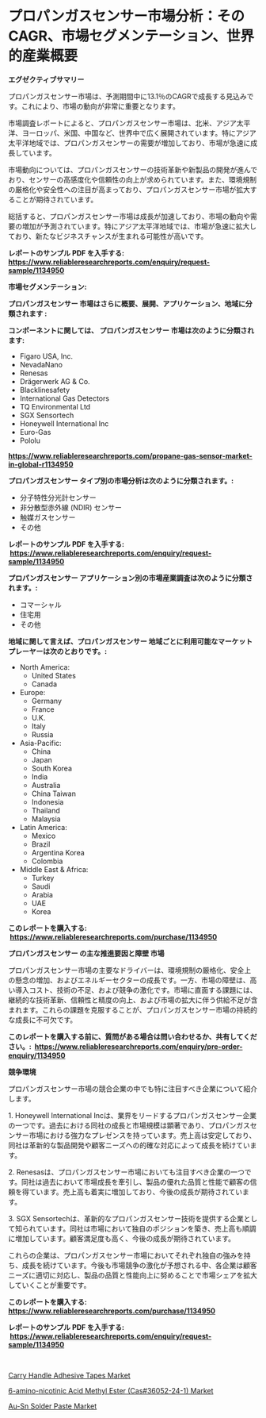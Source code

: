 <p><h1>プロパンガスセンサー市場分析：そのCAGR、市場セグメンテーション、世界的産業概要</h1></p><p><strong>エグゼクティブサマリー</strong></p>
<p><p>プロパンガスセンサー市場は、予測期間中に13.1％のCAGRで成長する見込みです。これにより、市場の動向が非常に重要となります。</p><p>市場調査レポートによると、プロパンガスセンサー市場は、北米、アジア太平洋、ヨーロッパ、米国、中国など、世界中で広く展開されています。特にアジア太平洋地域では、プロパンガスセンサーの需要が増加しており、市場が急速に成長しています。</p><p>市場動向については、プロパンガスセンサーの技術革新や新製品の開発が進んでおり、センサーの高感度化や信頼性の向上が求められています。また、環境規制の厳格化や安全性への注目が高まっており、プロパンガスセンサー市場が拡大することが期待されています。</p><p>総括すると、プロパンガスセンサー市場は成長が加速しており、市場の動向や需要の増加が予測されています。特にアジア太平洋地域では、市場が急速に拡大しており、新たなビジネスチャンスが生まれる可能性が高いです。</p></p>
<p><strong>レポートのサンプル PDF を入手する: <a href="https://www.reliableresearchreports.com/enquiry/request-sample/1134950">https://www.reliableresearchreports.com/enquiry/request-sample/1134950</a></strong></p>
<p><strong>市場セグメンテーション:</strong></p>
<p><strong> プロパンガスセンサー 市場はさらに概要、展開、アプリケーション、地域に分類されます :</strong></p>
<p><strong>コンポーネントに関しては、 プロパンガスセンサー 市場は次のように分類されます: &nbsp;</strong></p>
<p><ul><li>Figaro USA, Inc.</li><li>NevadaNano</li><li>Renesas</li><li>Drägerwerk AG & Co.</li><li>Blacklinesafety</li><li>International Gas Detectors</li><li>TQ Environmental Ltd</li><li>SGX Sensortech</li><li>Honeywell International Inc</li><li>Euro-Gas</li><li>Pololu</li></ul></p>
<p><strong><a href="https://www.reliableresearchreports.com/propane-gas-sensor-market-in-global-r1134950">https://www.reliableresearchreports.com/propane-gas-sensor-market-in-global-r1134950</a></strong></p>
<p><strong> プロパンガスセンサー タイプ別の市場分析は次のように分類されます。:</strong></p>
<p><ul><li>分子特性分光計センサー</li><li>非分散型赤外線 (NDIR) センサー</li><li>触媒ガスセンサー</li><li>その他</li></ul></p>
<p><strong>レポートのサンプル PDF を入手する: &nbsp;<a href="https://www.reliableresearchreports.com/enquiry/request-sample/1134950">https://www.reliableresearchreports.com/enquiry/request-sample/1134950</a></strong></p>
<p><strong> プロパンガスセンサー アプリケーション別の市場産業調査は次のように分類されます。:</strong></p>
<p><ul><li>コマーシャル</li><li>住宅用</li><li>その他</li></ul></p>
<p><strong>地域に関して言えば、プロパンガスセンサー 地域ごとに利用可能なマーケットプレーヤーは次のとおりです。:</strong></p>
<p><ul>
    <li>
        North America:
        <ul>
            <li>United States</li>
            <li>Canada</li>
        </ul>
    </li>
    <li>
        Europe:
        <ul>
            <li>Germany</li>
            <li>France</li>
            <li>U.K.</li>
            <li>Italy</li>
            <li>Russia</li>
        </ul>
    </li>
    <li>
        Asia-Pacific:
        <ul>
            <li>China</li>
            <li>Japan</li>
            <li>South Korea</li>
            <li>India</li>
            <li>Australia</li>
            <li>China Taiwan</li>
            <li>Indonesia</li>
            <li>Thailand</li>
            <li>Malaysia</li>
        </ul>
    </li>
    <li>
        Latin America:
        <ul>
            <li>Mexico</li>
            <li>Brazil</li>
            <li>Argentina Korea</li>
            <li>Colombia</li>
        </ul>
    </li>
    <li>
        Middle East & Africa:
        <ul>
            <li>Turkey</li>
            <li>Saudi</li>
            <li>Arabia</li>
            <li>UAE</li>
            <li>Korea</li>
        </ul>
    </li>
    </ul></p>
<p><strong>このレポートを購入する: &nbsp;<a href="https://www.reliableresearchreports.com/purchase/1134950">https://www.reliableresearchreports.com/purchase/1134950</a></strong></p>
<p><strong>プロパンガスセンサー の主な推進要因と障壁 市場</strong></p>
<p><p>プロパンガスセンサー市場の主要なドライバーは、環境規制の厳格化、安全上の懸念の増加、およびエネルギーセクターの成長です。一方、市場の障壁は、高い導入コスト、技術の不足、および競争の激化です。市場に直面する課題には、継続的な技術革新、信頼性と精度の向上、および市場の拡大に伴う供給不足が含まれます。これらの課題を克服することが、プロパンガスセンサー市場の持続的な成長に不可欠です。</p></p>
<p><strong>このレポートを購入する前に、質問がある場合は問い合わせるか、共有してください。:&nbsp; <a href="https://www.reliableresearchreports.com/enquiry/pre-order-enquiry/1134950">https://www.reliableresearchreports.com/enquiry/pre-order-enquiry/1134950</a></strong></p>
<p><strong>競争環境</strong></p>
<p><p>プロパンガスセンサー市場の競合企業の中でも特に注目すべき企業について紹介します。 </p><p>1. Honeywell International Incは、業界をリードするプロパンガスセンサー企業の一つです。過去における同社の成長と市場規模は顕著であり、プロパンガスセンサー市場における強力なプレゼンスを持っています。売上高は安定しており、同社は革新的な製品開発や顧客ニーズへの的確な対応によって成長を続けています。</p><p>2. Renesasは、プロパンガスセンサー市場においても注目すべき企業の一つです。同社は過去において市場成長を牽引し、製品の優れた品質と性能で顧客の信頼を得ています。売上高も着実に増加しており、今後の成長が期待されています。</p><p>3. SGX Sensortechは、革新的なプロパンガスセンサー技術を提供する企業として知られています。同社は市場において独自のポジションを築き、売上高も順調に増加しています。顧客満足度も高く、今後の成長が期待されています。</p><p>これらの企業は、プロパンガスセンサー市場においてそれぞれ独自の強みを持ち、成長を続けています。今後も市場競争の激化が予想される中、各企業は顧客ニーズに適切に対応し、製品の品質と性能向上に努めることで市場シェアを拡大していくことが重要です。</p></p>
<p><strong>このレポートを購入する: &nbsp; <a href="https://www.reliableresearchreports.com/purchase/1134950">https://www.reliableresearchreports.com/purchase/1134950</a></strong></p>
<p><strong>レポートのサンプル PDF を入手する: &nbsp;<a href="https://www.reliableresearchreports.com/enquiry/request-sample/1134950">https://www.reliableresearchreports.com/enquiry/request-sample/1134950</a></strong><strong></strong></p>
<p>&nbsp;</p>
<p><p><a href="https://fuschia-pecorino-a6d.notion.site/Carry-Handle-Adhesive-Tapes-Market-Insights-into-Market-CAGR-Market-Trends-and-Growth-Strategies-6fb90ec1d4f74de69ce1bd0d16a9fe2c">Carry Handle Adhesive Tapes Market</a></p><p><a href="https://changeable-paste-463.notion.site/6-amino-nicotinic-Acid-Methyl-Ester-Cas-36052-24-1-Market-Insights-into-Market-CAGR-Market-Trend-613d7a040f3b49acb07f795f0ffa412b">6-amino-nicotinic Acid Methyl Ester (Cas#36052-24-1) Market</a></p><p><a href="https://florentine-yuzu-f42.notion.site/Au-Sn-Solder-Paste-Market-Size-Market-Outlook-and-Market-Forecast-2024-to-2031-4795318abe1c4536bbe1edc443a389a4">Au-Sn Solder Paste Market</a></p></p>